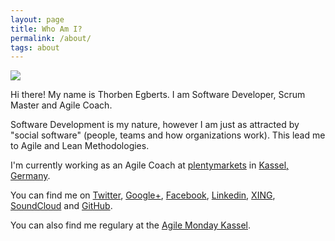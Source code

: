 ```yaml
---
layout: page
title: Who Am I?
permalink: /about/
tags: about
---
```


![](http://www.gravatar.com/avatar/306e236622a3c082ec48b415387ffc81?s=260)

Hi there! My name is Thorben Egberts. I am Software Developer, Scrum Master and Agile Coach.

Software Development is my nature, however I am just as attracted by "social software" (people, teams and how organizations work). This lead me to Agile and Lean Methodologies.

I'm currently working as an Agile Coach at [plentymarkets](https://www.plentymarkets.eu/) in [Kassel, Germany](https://goo.gl/maps/CyhHe).

You can find me on [Twitter](https://twitter.com/thorbenegberts), [Google+](https://plus.google.com/u/0/+ThorbenEgberts/), [Facebook](https://www.facebook.com/tegberts), [Linkedin](https://www.linkedin.com/pub/thorben-egberts/85/690/94b), [XING](https://www.xing.com/profile/Thorben_Egberts), [SoundCloud](https://soundcloud.com/thorben-egberts) and [GitHub](https://github.com/thorbenegberts).

You can also find me regulary at the [Agile Monday Kassel](http://www.agile-monday.de/kassel/).